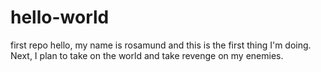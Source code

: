 # hello-world
first repo
hello, my name is rosamund and this is the first thing I'm doing. Next, I plan to take on the world and take revenge on my enemies.
